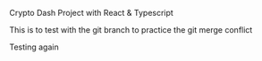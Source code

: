 Crypto Dash Project with React & Typescript

This is to test with the git branch to practice the git merge conflict

Testing again
